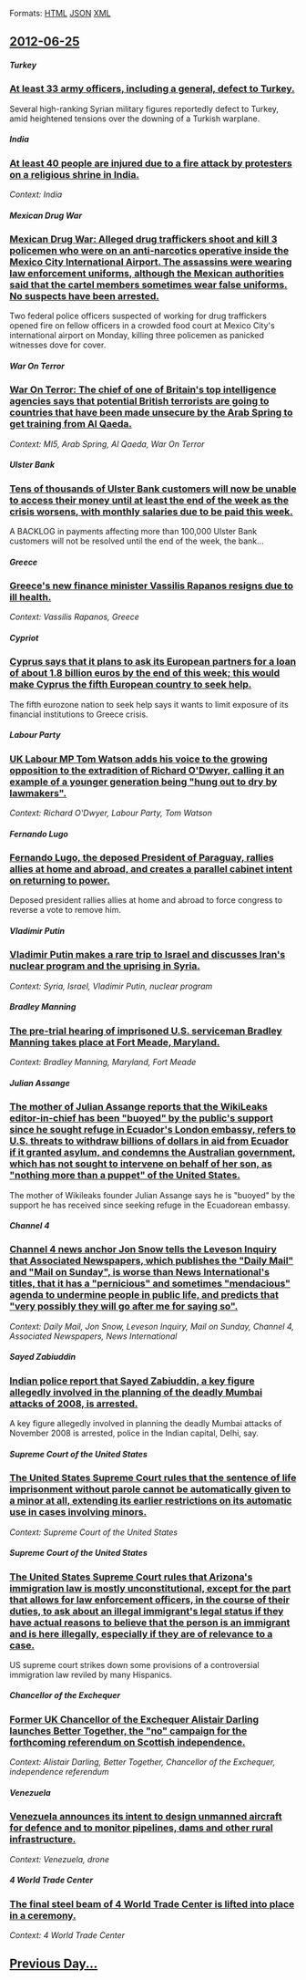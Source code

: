 
Formats: [HTML](2012/06/25/index.html)  [JSON](2012/06/25/index.json)  [XML](2012/06/25/index.xml)  

## [2012-06-25](/news/2012/06/25/index.md)

##### Turkey
### [At least 33 army officers, including a general, defect to Turkey. ](/news/2012/06/25/at-least-33-army-officers-including-a-general-defect-to-turkey.md)
Several high-ranking Syrian military figures reportedly defect to Turkey, amid heightened tensions over the downing of a Turkish warplane.

##### India
### [At least 40 people are injured due to a fire attack by protesters on a religious shrine in India. ](/news/2012/06/25/at-least-40-people-are-injured-due-to-a-fire-attack-by-protesters-on-a-religious-shrine-in-india.md)
_Context: India_

##### Mexican Drug War
### [Mexican Drug War: Alleged drug traffickers shoot and kill 3 policemen who were on an anti-narcotics operative inside the Mexico City International Airport. The assassins were wearing law enforcement uniforms, although the Mexican authorities said that the cartel members sometimes wear false uniforms. No suspects have been arrested. ](/news/2012/06/25/mexican-drug-war-alleged-drug-traffickers-shoot-and-kill-3-policemen-who-were-on-an-anti-narcotics-operative-inside-the-mexico-city-interna.md)
Two federal police officers suspected of working for drug traffickers opened fire on fellow officers in a crowded food court at Mexico City&#x27;s international airport on Monday, killing three policemen as panicked witnesses dove for cover.

##### War On Terror
### [War On Terror: The chief of one of Britain's top intelligence agencies says that potential British terrorists are going to countries that have been made unsecure by the Arab Spring to get training from Al Qaeda. ](/news/2012/06/25/war-on-terror-the-chief-of-one-of-britain-s-top-intelligence-agencies-says-that-potential-british-terrorists-are-going-to-countries-that-ha.md)
_Context: MI5, Arab Spring, Al Qaeda, War On Terror_

##### Ulster Bank
### [Tens of thousands of Ulster Bank customers will now be unable to access their money until at least the end of the week as the crisis worsens, with monthly salaries due to be paid this week. ](/news/2012/06/25/tens-of-thousands-of-ulster-bank-customers-will-now-be-unable-to-access-their-money-until-at-least-the-end-of-the-week-as-the-crisis-worsens.md)
A BACKLOG in payments affecting more than 100,000 Ulster Bank customers will not be resolved until the end of the week, the bank&hellip;

##### Greece
### [Greece's new finance minister Vassilis Rapanos resigns due to ill health. ](/news/2012/06/25/greece-s-new-finance-minister-vassilis-rapanos-resigns-due-to-ill-health.md)
_Context: Vassilis Rapanos, Greece_

##### Cypriot
### [Cyprus says that it plans to ask its European partners for a loan of about 1.8 billion euros by the end of this week; this would make Cyprus the fifth European country to seek help. ](/news/2012/06/25/cyprus-says-that-it-plans-to-ask-its-european-partners-for-a-loan-of-about-1-8-billion-euros-by-the-end-of-this-week-this-would-make-cyprus.md)
The fifth eurozone nation to seek help says it wants to limit exposure of its financial institutions to Greece crisis.

##### Labour Party
### [UK Labour MP Tom Watson adds his voice to the growing opposition to the extradition of Richard O'Dwyer, calling it an example of a younger generation being "hung out to dry by lawmakers". ](/news/2012/06/25/uk-labour-mp-tom-watson-adds-his-voice-to-the-growing-opposition-to-the-extradition-of-richard-o-dwyer-calling-it-an-example-of-a-younger-g.md)
_Context: Richard O'Dwyer, Labour Party, Tom Watson_

##### Fernando Lugo
### [Fernando Lugo, the deposed President of Paraguay, rallies allies at home and abroad, and creates a parallel cabinet intent on returning to power. ](/news/2012/06/25/fernando-lugo-the-deposed-president-of-paraguay-rallies-allies-at-home-and-abroad-and-creates-a-parallel-cabinet-intent-on-returning-to-p.md)
Deposed president rallies allies at home and abroad to force congress to reverse a vote to remove him.

##### Vladimir Putin
### [Vladimir Putin makes a rare trip to Israel and discusses Iran's nuclear program and the uprising in Syria. ](/news/2012/06/25/vladimir-putin-makes-a-rare-trip-to-israel-and-discusses-iran-s-nuclear-program-and-the-uprising-in-syria.md)
_Context: Syria, Israel, Vladimir Putin, nuclear program_

##### Bradley Manning
### [The pre-trial hearing of imprisoned U.S. serviceman Bradley Manning takes place at Fort Meade, Maryland. ](/news/2012/06/25/the-pre-trial-hearing-of-imprisoned-u-s-serviceman-bradley-manning-takes-place-at-fort-meade-maryland.md)
_Context: Bradley Manning, Maryland, Fort Meade_

##### Julian Assange
### [The mother of Julian Assange reports that the WikiLeaks editor-in-chief has been "buoyed" by the public's support since he sought refuge in Ecuador's London embassy, refers to U.S. threats to withdraw billions of dollars in aid from Ecuador if it granted asylum, and condemns the Australian government, which has not sought to intervene on behalf of her son, as "nothing more than a puppet" of the United States. ](/news/2012/06/25/the-mother-of-julian-assange-reports-that-the-wikileaks-editor-in-chief-has-been-buoyed-by-the-public-s-support-since-he-sought-refuge-in.md)
The mother of Wikileaks founder Julian Assange says he is &quot;buoyed&quot; by the support he has received since seeking refuge in the Ecuadorean embassy.

##### Channel 4
### [Channel 4 news anchor Jon Snow tells the Leveson Inquiry that Associated Newspapers, which publishes the "Daily Mail" and "Mail on Sunday", is worse than News International's titles, that it has a "pernicious" and sometimes "mendacious" agenda to undermine people in public life, and predicts that "very possibly they will go after me for saying so". ](/news/2012/06/25/channel-4-news-anchor-jon-snow-tells-the-leveson-inquiry-that-associated-newspapers-which-publishes-the-daily-mail-and-mail-on-sunday.md)
_Context: Daily Mail, Jon Snow, Leveson Inquiry, Mail on Sunday, Channel 4, Associated Newspapers, News International_

##### Sayed Zabiuddin
### [Indian police report that Sayed Zabiuddin, a key figure allegedly involved in the planning of the deadly Mumbai attacks of 2008, is arrested. ](/news/2012/06/25/indian-police-report-that-sayed-zabiuddin-a-key-figure-allegedly-involved-in-the-planning-of-the-deadly-mumbai-attacks-of-2008-is-arrested.md)
A key figure allegedly involved in planning the deadly Mumbai attacks of November 2008 is arrested, police in the Indian capital, Delhi, say.

##### Supreme Court of the United States
### [The United States Supreme Court rules that the sentence of life imprisonment without parole cannot be automatically given to a minor at all, extending its earlier restrictions on its automatic use in cases involving minors. ](/news/2012/06/25/the-united-states-supreme-court-rules-that-the-sentence-of-life-imprisonment-without-parole-cannot-be-automatically-given-to-a-minor-at-all.md)
_Context: Supreme Court of the United States_

##### Supreme Court of the United States
### [The United States Supreme Court rules that Arizona's immigration law is mostly unconstitutional, except for the part that allows for law enforcement officers, in the course of their duties, to ask about an illegal immigrant's legal status if they have actual reasons to believe that the person is an immigrant and is here illegally, especially if they are of relevance to a case. ](/news/2012/06/25/the-united-states-supreme-court-rules-that-arizona-s-immigration-law-is-mostly-unconstitutional-except-for-the-part-that-allows-for-law-enf.md)
US supreme court strikes down some provisions of a controversial immigration law reviled by many Hispanics.

##### Chancellor of the Exchequer
### [Former UK Chancellor of the Exchequer Alistair Darling launches Better Together, the "no" campaign for the forthcoming referendum on Scottish independence. ](/news/2012/06/25/former-uk-chancellor-of-the-exchequer-alistair-darling-launches-better-together-the-no-campaign-for-the-forthcoming-referendum-on-scottis.md)
_Context: Alistair Darling, Better Together, Chancellor of the Exchequer, independence referendum_

##### Venezuela
### [Venezuela announces its intent to design unmanned aircraft for defence and to monitor pipelines, dams and other rural infrastructure. ](/news/2012/06/25/venezuela-announces-its-intent-to-design-unmanned-aircraft-for-defence-and-to-monitor-pipelines-dams-and-other-rural-infrastructure.md)
_Context: Venezuela, drone_

##### 4 World Trade Center
### [The final steel beam of 4 World Trade Center is lifted into place in a ceremony. ](/news/2012/06/25/the-final-steel-beam-of-4-world-trade-center-is-lifted-into-place-in-a-ceremony.md)
_Context: 4 World Trade Center_

## [Previous Day...](/news/2012/06/24/index.md)

